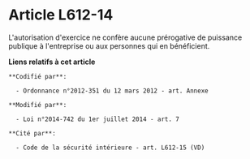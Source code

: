 # Article L612-14

L'autorisation d'exercice ne confère aucune prérogative de puissance publique à l'entreprise ou aux personnes qui en
bénéficient.

**Liens relatifs à cet article**

	**Codifié par**:

	  - Ordonnance n°2012-351 du 12 mars 2012 - art. Annexe

	**Modifié par**:

	  - Loi n°2014-742 du 1er juillet 2014 - art. 7

	**Cité par**:

	  - Code de la sécurité intérieure - art. L612-15 (VD)
